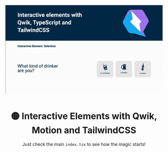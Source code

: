 <div align="center" style="margin-bottom: 10px;" >

<img alt="Interactive Elements how to" src="./public/howto.gif" width="500" style="margin-bottom: 10px;" />

# 🟡 Interactive Elements with Qwik, Motion and TailwindCSS

Just check the main `index.tsx` to see how the magic starts!

</div>
